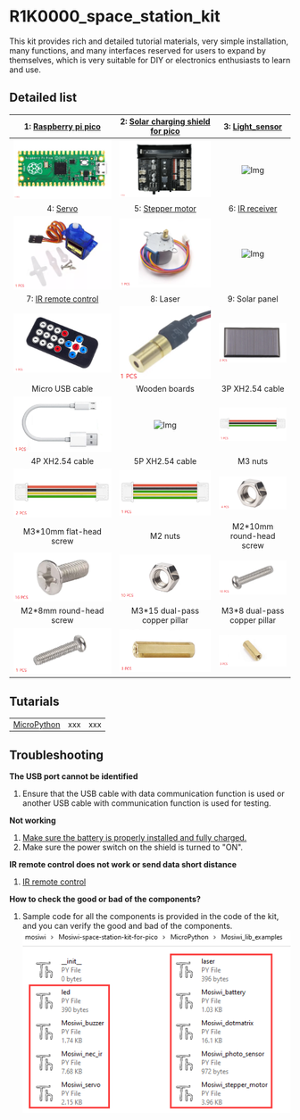 # R1K0000_space_station_kit
This kit provides rich and detailed tutorial materials, very simple installation, many functions, and many interfaces reserved for users to expand by themselves, which is very suitable for DIY or electronics enthusiasts to learn and use.     

## Detailed list
| 1: [Raspberry pi pico](../../raspberry/R1D0001_raspberry_pico/R1D0001_raspberry_pico.md) | 2: [Solar charging shield for pico](../../raspberry/R1E0000_solar_charging_shield_for_pico/R1E0000_solar_charging_shield_for_pico.md)  | 3: [Light_sensor](../../common_product/C1S0000_Light_sensor/C1S0000_Light_sensor.md) |
| :--: | :--: | :--: |
| ![Img](../../_static/raspberry/R1K0000_space_station_kit/20img.png) | ![Img](../../_static/raspberry/R1K0000_space_station_kit/21img.png) | ![Img](../../_static/common_product/C1K0000_4in1_basic_learning_kit/0img.png) |  
| 4: [Servo](../../outsourcing/sg90_servo/sg90_servo.md) | 5: [Stepper motor](../../outsourcing/28byj-48/28byj-48.md) | 6: [IR receiver](../../common_product/C1S0001_ir_receiver/C1S0001_ir_receiver.md) |
| ![Img](../../_static/raspberry/R1K0000_space_station_kit/19img.png) | ![Img](../../_static/raspberry/R1K0000_space_station_kit/18img.png) | ![Img](../../_static/common_product/C1K0000_4in1_basic_learning_kit/0img.png) |
| 7: [IR remote control](../../outsourcing/nec_ir_remote_control/nec_ir_remote_control.md) | 8: Laser | 9: Solar panel |
| ![Img](../../_static/raspberry/R1K0000_space_station_kit/15img.png) | ![Img](../../_static/raspberry/R1K0000_space_station_kit/5img.png) | ![Img](../../_static/raspberry/R1K0000_space_station_kit/3img.png) |  
| Micro USB cable | Wooden boards | 3P XH2.54 cable | 
| ![Img](../../_static/raspberry/R1K0000_space_station_kit/6img.png) | ![Img](../../_static/raspberry/R1K0000_space_station_kit/0img.png) | ![Img](../../_static/raspberry/R1K0000_space_station_kit/7img.png) |
| 4P XH2.54 cable | 5P XH2.54 cable | M3 nuts | 
| ![Img](../../_static/raspberry/R1K0000_space_station_kit/8img.png) | ![Img](../../_static/raspberry/R1K0000_space_station_kit/9img.png) | ![Img](../../_static/raspberry/R1K0000_space_station_kit/10img.png) |
| M3\*10mm flat-head screw | M2 nuts | M2\*10mm round-head screw | 
| ![Img](../../_static/raspberry/R1K0000_space_station_kit/11img.png) | ![Img](../../_static/raspberry/R1K0000_space_station_kit/13img.png) | ![Img](../../_static/raspberry/R1K0000_space_station_kit/12img.png) |
| M2\*8mm round-head screw | M3\*15 dual-pass copper pillar | M3\*8 dual-pass copper pillar |
| ![Img](../../_static/raspberry/R1K0000_space_station_kit/14img.png) | ![Img](../../_static/raspberry/R1K0000_space_station_kit/16img.png) | ![Img](../../_static/raspberry/R1K0000_space_station_kit/17img.png) |

## Tutarials    
|  |  |  |
| :--: | :--: | :--: |
| [MicroPython](./microPython_tutorial/microPython_tutorial.md) | xxx | xxx |

## Troubleshooting
**The USB port cannot be identified**    
1. Ensure that the USB cable with data communication function is used or another USB cable with communication function is used for testing.    

**Not working**   
1. [Make sure the battery is properly installed and fully charged.](../R1E0000_solar_charging_shield_for_pico/R1E0000_solar_charging_shield_for_pico.md)   
2. Make sure the power switch on the shield is turned to "ON".       

**IR remote control does not work or send data short distance**    
1. [IR remote control](../../outsourcing/nec_ir_remote_control/nec_ir_remote_control.md#3.-notes)

**How to check the good or bad of the components?**   
1. Sample code for all the components is provided in the code of the kit, and you can verify the good and bad of the components.     
![Img](../../_static/raspberry/R1K0000_space_station_kit/1img.png)

